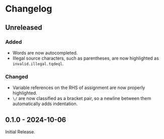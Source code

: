 # Changelog

## Unreleased

### Added

- Words are now autocompleted.
- Illegal source characters, such as parentheses, are now highlighted as `invalid.illegal.tqdeql`.

### Changed

- Variable references on the RHS of assignment are now properly highlighted.
- <code>&bsol;&sol;</code> are now classified as a bracket pair, so a newline between them automatically adds indentation.

## 0.1.0 - 2024-10-06

Initial Release.
